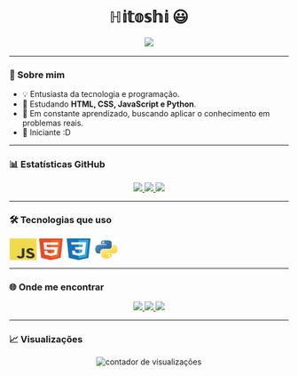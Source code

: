 <h1 align="center">ℍ𝕚𝕥𝕠𝕤𝕙𝕚 😃</h1>

<p align="center">
  <img src="https://readme-typing-svg.herokuapp.com/?color=00C7FF&size=35&center=true&vCenter=true&width=600&lines=Bem-vindo+ao+meu+perfil!;Desenvolvedor+Web!;Aprendendo+cada+vez+mais!&pause=1000" />
</p>

---

### 🚀 Sobre mim

- 💡 Entusiasta da tecnologia e programação.
- 🧠 Estudando **HTML, CSS, JavaScript e Python**.
- 🌱 Em constante aprendizado, buscando aplicar o conhecimento em problemas reais.
- 🐍 Iniciante :D
---

### 📊 Estatísticas GitHub

<div align="center">
  <a href="https://github.com/Hitoshi-Neto">
    <img height="180em" src="https://github-readme-stats.vercel.app/api?username=Hitoshi-Neto&show_icons=true&theme=tokyonight&include_all_commits=true&count_private=true"/>
    <img height="180em" src="https://github-readme-streak-stats.herokuapp.com/?user=Hitoshi-Neto&theme=tokyonight"/>
    <img height="180em" src="https://github-readme-stats.vercel.app/api/top-langs/?username=Hitoshi-Neto&layout=compact&langs_count=6&theme=tokyonight&cache_seconds=60"/>
  </a>
</div>

---

### 🛠 Tecnologias que uso

<div style="display: flex;" align="center">
  <img align="center" alt="JavaScript" height="40" width="50" src="https://raw.githubusercontent.com/devicons/devicon/master/icons/javascript/javascript-original.svg">
  <img align="center" alt="HTML5" height="40" width="50" src="https://raw.githubusercontent.com/devicons/devicon/master/icons/html5/html5-original.svg">
  <img align="center" alt="CSS3" height="40" width="50" src="https://raw.githubusercontent.com/devicons/devicon/master/icons/css3/css3-original.svg">
  <img align="center" alt="Python" height="40" width="50" src="https://raw.githubusercontent.com/devicons/devicon/master/icons/python/python-original.svg">
</div>

---

### 🌐 Onde me encontrar

<div align="center">
  <a href="https://www.instagram.com/hitoshi_zxi/" target="_blank">
    <img src="https://img.shields.io/badge/-Instagram-%23E4405F?style=for-the-badge&logo=instagram&logoColor=white">
  </a>
  <a href="https://www.linkedin.com/in/jo%C3%A3o-palmeira-2ab71a358/" target="_blank">
    <img src="https://img.shields.io/badge/-LinkedIn-%230077B5?style=for-the-badge&logo=linkedin&logoColor=white">
  </a>
  <a href="mailto:palmeiraishiineto@gmail.com">
    <img src="https://img.shields.io/badge/-Email-%23D14836?style=for-the-badge&logo=gmail&logoColor=white">
  </a>
</div>

---

### 📈 Visualizações

<p align="center">
  <img src="https://komarev.com/ghpvc/?username=Hitoshi-Neto&label=Visualiza%C3%A7%C3%B5es&color=blue&style=flat" alt="contador de visualizações">
</p>
